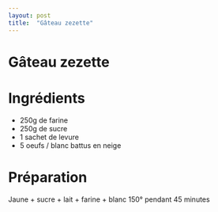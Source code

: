 ```yaml
---
layout: post
title:  "Gâteau zezette"
---
```


Gâteau zezette 
===

# Ingrédients  
- 250g de farine 
- 250g de sucre 
- 1 sachet de levure
- 5 oeufs / blanc battus en neige 

# Préparation
Jaune + sucre + lait + farine + blanc 
150° pendant 45 minutes
